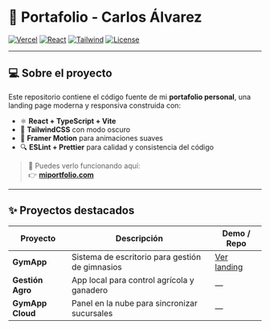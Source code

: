 # 🚀 Portafolio - Carlos Álvarez

[![Vercel](https://img.shields.io/badge/Deploy-Vercel-black?logo=vercel&style=flat-square)](https://miportfolio.com)
[![React](https://img.shields.io/badge/React-18-blue?logo=react&style=flat-square)](https://react.dev)
[![Tailwind](https://img.shields.io/badge/TailwindCSS-3-06b6d4?logo=tailwindcss&style=flat-square)](https://tailwindcss.com)
[![License](https://img.shields.io/github/license/walner-prog/mi-portfolio?style=flat-square)](./LICENSE)

---

## 💻 Sobre el proyecto

Este repositorio contiene el código fuente de mi **portafolio personal**, una landing page moderna y responsiva construida con:

- ⚛ **React + TypeScript + Vite**
- 💨 **TailwindCSS** con modo oscuro
- 🎥 **Framer Motion** para animaciones suaves
- 🔍 **ESLint + Prettier** para calidad y consistencia del código

> 🚀 Puedes verlo funcionando aquí:  
> 👉 **[miportfolio.com](https://miportfolio.com)**

---

## ✨ Proyectos destacados

| Proyecto       | Descripción                                          | Demo / Repo                                   |
| -------------- | ---------------------------------------------------- | --------------------------------------------- |
| **GymApp**     | Sistema de escritorio para gestión de gimnasios      | [Ver landing](https://gymapp-rosy.vercel.app) |
| **Gestión Agro** | App local para control agrícola y ganadero          | —                                             |
| **GymApp Cloud** | Panel en la nube para sincronizar sucursales       | —                                             |


